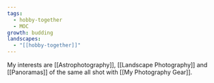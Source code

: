 ```yaml
---
tags:
  - hobby-together
  - MOC
growth: budding
landscapes:
  - "[[hobby-together]]"
---
```

My interests are [[Astrophotography]], [[Landscape Photography]] and [[Panoramas]] of the same all shot with [[My Photography Gear]].
